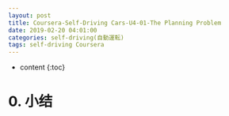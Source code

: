 ```yaml
---
layout: post
title: Coursera-Self-Driving Cars-U4-01-The Planning Problem
date: 2019-02-20 04:01:00
categories: self-driving(自動運転)
tags: self-driving Coursera
---
```

* content
{:toc}

# 0. 小结
